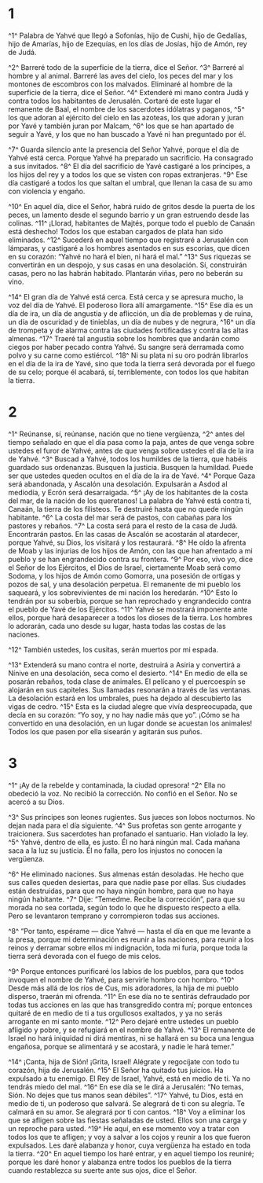 # 1 
^1^ Palabra de Yahvé que llegó a Sofonías, hijo de Cushi, hijo de Gedalías, hijo de Amarías, hijo de Ezequías, en los días de Josías, hijo de Amón, rey de Judá. 

^2^ Barreré todo de la superficie de la tierra, dice el Señor. ^3^ Barreré al hombre y al animal. Barreré las aves del cielo, los peces del mar y los montones de escombros con los malvados. Eliminaré al hombre de la superficie de la tierra, dice el Señor. ^4^ Extenderé mi mano contra Judá y contra todos los habitantes de Jerusalén. Cortaré de este lugar el remanente de Baal, el nombre de los sacerdotes idólatras y paganos, ^5^ los que adoran al ejército del cielo en las azoteas, los que adoran y juran por Yavé y también juran por Malcam, ^6^ los que se han apartado de seguir a Yavé, y los que no han buscado a Yavé ni han preguntado por él. 

^7^ Guarda silencio ante la presencia del Señor Yahvé, porque el día de Yahvé está cerca. Porque Yahvé ha preparado un sacrificio. Ha consagrado a sus invitados. ^8^ El día del sacrificio de Yavé castigaré a los príncipes, a los hijos del rey y a todos los que se visten con ropas extranjeras. ^9^ Ese día castigaré a todos los que saltan el umbral, que llenan la casa de su amo con violencia y engaño. 

^10^ En aquel día, dice el Señor, habrá ruido de gritos desde la puerta de los peces, un lamento desde el segundo barrio y un gran estruendo desde las colinas. ^11^ ¡Llorad, habitantes de Majtés, porque todo el pueblo de Canaán está deshecho! Todos los que estaban cargados de plata han sido eliminados. ^12^ Sucederá en aquel tiempo que registraré a Jerusalén con lámparas, y castigaré a los hombres asentados en sus escorias, que dicen en su corazón: “Yahvé no hará el bien, ni hará el mal.” ^13^ Sus riquezas se convertirán en un despojo, y sus casas en una desolación. Sí, construirán casas, pero no las habrán habitado. Plantarán viñas, pero no beberán su vino. 

^14^ El gran día de Yahvé está cerca. Está cerca y se apresura mucho, la voz del día de Yahvé. El poderoso llora allí amargamente. ^15^ Ese día es un día de ira, un día de angustia y de aflicción, un día de problemas y de ruina, un día de oscuridad y de tinieblas, un día de nubes y de negrura, ^16^ un día de trompeta y de alarma contra las ciudades fortificadas y contra las altas almenas. ^17^ Traeré tal angustia sobre los hombres que andarán como ciegos por haber pecado contra Yahvé. Su sangre será derramada como polvo y su carne como estiércol. ^18^ Ni su plata ni su oro podrán librarlos en el día de la ira de Yavé, sino que toda la tierra será devorada por el fuego de su celo; porque él acabará, sí, terriblemente, con todos los que habitan la tierra. 

# 2 
^1^ Reúnanse, sí, reúnanse, nación que no tiene vergüenza, ^2^ antes del tiempo señalado en que el día pasa como la paja, antes de que venga sobre ustedes el furor de Yahvé, antes de que venga sobre ustedes el día de la ira de Yahvé. ^3^ Buscad a Yahvé, todos los humildes de la tierra, que habéis guardado sus ordenanzas. Busquen la justicia. Busquen la humildad. Puede ser que ustedes queden ocultos en el día de la ira de Yavé. ^4^ Porque Gaza será abandonada, y Ascalón una desolación. Expulsarán a Asdod al mediodía, y Ecrón será desarraigada. ^5^ ¡Ay de los habitantes de la costa del mar, de la nación de los queretanos! La palabra de Yahvé está contra ti, Canaán, la tierra de los filisteos. Te destruiré hasta que no quede ningún habitante. ^6^ La costa del mar será de pastos, con cabañas para los pastores y rebaños. ^7^ La costa será para el resto de la casa de Judá. Encontrarán pastos. En las casas de Ascalón se acostarán al atardecer, porque Yahvé, su Dios, los visitará y los restaurará. ^8^ He oído la afrenta de Moab y las injurias de los hijos de Amón, con las que han afrentado a mi pueblo y se han engrandecido contra su frontera. ^9^ Por eso, vivo yo, dice el Señor de los Ejércitos, el Dios de Israel, ciertamente Moab será como Sodoma, y los hijos de Amón como Gomorra, una posesión de ortigas y pozos de sal, y una desolación perpetua. El remanente de mi pueblo los saqueará, y los sobrevivientes de mi nación los heredarán. ^10^ Esto lo tendrán por su soberbia, porque se han reprochado y engrandecido contra el pueblo de Yavé de los Ejércitos. ^11^ Yahvé se mostrará imponente ante ellos, porque hará desaparecer a todos los dioses de la tierra. Los hombres lo adorarán, cada uno desde su lugar, hasta todas las costas de las naciones. 

^12^ También ustedes, los cusitas, serán muertos por mi espada. 

^13^ Extenderá su mano contra el norte, destruirá a Asiria y convertirá a Nínive en una desolación, seca como el desierto. ^14^ En medio de ella se posarán rebaños, toda clase de animales. El pelícano y el puercoespín se alojarán en sus capiteles. Sus llamadas resonarán a través de las ventanas. La desolación estará en los umbrales, pues ha dejado al descubierto las vigas de cedro. ^15^ Esta es la ciudad alegre que vivía despreocupada, que decía en su corazón: “Yo soy, y no hay nadie más que yo”. ¡Cómo se ha convertido en una desolación, en un lugar donde se acuestan los animales! Todos los que pasen por ella sisearán y agitarán sus puños. 

# 3 
^1^ ¡Ay de la rebelde y contaminada, la ciudad opresora! ^2^ Ella no obedeció la voz. No recibió la corrección. No confió en el Señor. No se acercó a su Dios. 

^3^ Sus príncipes son leones rugientes. Sus jueces son lobos nocturnos. No dejan nada para el día siguiente. ^4^ Sus profetas son gente arrogante y traicionera. Sus sacerdotes han profanado el santuario. Han violado la ley. ^5^ Yahvé, dentro de ella, es justo. Él no hará ningún mal. Cada mañana saca a la luz su justicia. Él no falla, pero los injustos no conocen la vergüenza. 

^6^ He eliminado naciones. Sus almenas están desoladas. He hecho que sus calles queden desiertas, para que nadie pase por ellas. Sus ciudades están destruidas, para que no haya ningún hombre, para que no haya ningún habitante. ^7^ Dije: “Temedme. Recibe la corrección”, para que su morada no sea cortada, según todo lo que he dispuesto respecto a ella. Pero se levantaron temprano y corrompieron todas sus acciones. 

^8^ “Por tanto, espérame — dice Yahvé — hasta el día en que me levante a la presa, porque mi determinación es reunir a las naciones, para reunir a los reinos y derramar sobre ellos mi indignación, toda mi furia, porque toda la tierra será devorada con el fuego de mis celos. 

^9^ Porque entonces purificaré los labios de los pueblos, para que todos invoquen el nombre de Yahvé, para servirle hombro con hombro. ^10^ Desde más allá de los ríos de Cus, mis adoradores, la hija de mi pueblo disperso, traerán mi ofrenda. ^11^ En ese día no te sentirás defraudado por todas tus acciones en las que has transgredido contra mí; porque entonces quitaré de en medio de ti a tus orgullosos exaltados, y ya no serás arrogante en mi santo monte. ^12^ Pero dejaré entre ustedes un pueblo afligido y pobre, y se refugiará en el nombre de Yahvé. ^13^ El remanente de Israel no hará iniquidad ni dirá mentiras, ni se hallará en su boca una lengua engañosa, porque se alimentará y se acostará, y nadie le hará temer.” 

^14^ ¡Canta, hija de Sión! ¡Grita, Israel! Alégrate y regocíjate con todo tu corazón, hija de Jerusalén. ^15^ El Señor ha quitado tus juicios. Ha expulsado a tu enemigo. El Rey de Israel, Yahvé, está en medio de ti. Ya no tendrás miedo del mal. ^16^ En ese día se le dirá a Jerusalén: “No temas, Sión. No dejes que tus manos sean débiles”. ^17^ Yahvé, tu Dios, está en medio de ti, un poderoso que salvará. Se alegrará de ti con su alegría. Te calmará en su amor. Se alegrará por ti con cantos. ^18^ Voy a eliminar los que se afligen sobre las fiestas señaladas de usted. Ellos son una carga y un reproche para usted. ^19^ He aquí, en ese momento voy a tratar con todos los que te afligen; y voy a salvar a los cojos y reunir a los que fueron expulsados. Les daré alabanza y honor, cuya vergüenza ha estado en toda la tierra. ^20^ En aquel tiempo los haré entrar, y en aquel tiempo los reuniré; porque les daré honor y alabanza entre todos los pueblos de la tierra cuando restablezca su suerte ante sus ojos, dice el Señor. 